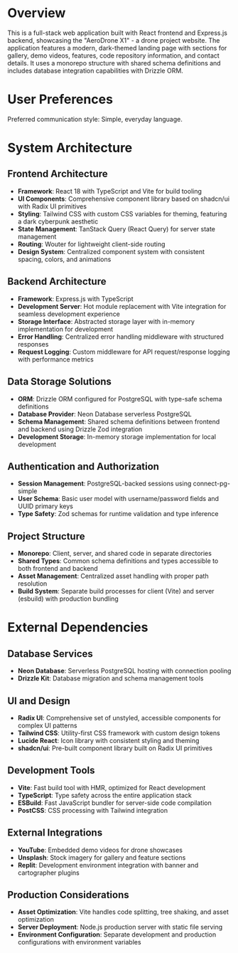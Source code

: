 # Overview

This is a full-stack web application built with React frontend and Express.js backend, showcasing the "AeroDrone X1" - a drone project website. The application features a modern, dark-themed landing page with sections for gallery, demo videos, features, code repository information, and contact details. It uses a monorepo structure with shared schema definitions and includes database integration capabilities with Drizzle ORM.

# User Preferences

Preferred communication style: Simple, everyday language.

# System Architecture

## Frontend Architecture
- **Framework**: React 18 with TypeScript and Vite for build tooling
- **UI Components**: Comprehensive component library based on shadcn/ui with Radix UI primitives
- **Styling**: Tailwind CSS with custom CSS variables for theming, featuring a dark cyberpunk aesthetic
- **State Management**: TanStack Query (React Query) for server state management
- **Routing**: Wouter for lightweight client-side routing
- **Design System**: Centralized component system with consistent spacing, colors, and animations

## Backend Architecture
- **Framework**: Express.js with TypeScript
- **Development Server**: Hot module replacement with Vite integration for seamless development experience
- **Storage Interface**: Abstracted storage layer with in-memory implementation for development
- **Error Handling**: Centralized error handling middleware with structured responses
- **Request Logging**: Custom middleware for API request/response logging with performance metrics

## Data Storage Solutions
- **ORM**: Drizzle ORM configured for PostgreSQL with type-safe schema definitions
- **Database Provider**: Neon Database serverless PostgreSQL
- **Schema Management**: Shared schema definitions between frontend and backend using Drizzle Zod integration
- **Development Storage**: In-memory storage implementation for local development

## Authentication and Authorization
- **Session Management**: PostgreSQL-backed sessions using connect-pg-simple
- **User Schema**: Basic user model with username/password fields and UUID primary keys
- **Type Safety**: Zod schemas for runtime validation and type inference

## Project Structure
- **Monorepo**: Client, server, and shared code in separate directories
- **Shared Types**: Common schema definitions and types accessible to both frontend and backend
- **Asset Management**: Centralized asset handling with proper path resolution
- **Build System**: Separate build processes for client (Vite) and server (esbuild) with production bundling

# External Dependencies

## Database Services
- **Neon Database**: Serverless PostgreSQL hosting with connection pooling
- **Drizzle Kit**: Database migration and schema management tools

## UI and Design
- **Radix UI**: Comprehensive set of unstyled, accessible components for complex UI patterns
- **Tailwind CSS**: Utility-first CSS framework with custom design tokens
- **Lucide React**: Icon library with consistent styling and theming
- **shadcn/ui**: Pre-built component library built on Radix UI primitives

## Development Tools
- **Vite**: Fast build tool with HMR, optimized for React development
- **TypeScript**: Type safety across the entire application stack
- **ESBuild**: Fast JavaScript bundler for server-side code compilation
- **PostCSS**: CSS processing with Tailwind integration

## External Integrations
- **YouTube**: Embedded demo videos for drone showcases
- **Unsplash**: Stock imagery for gallery and feature sections
- **Replit**: Development environment integration with banner and cartographer plugins

## Production Considerations
- **Asset Optimization**: Vite handles code splitting, tree shaking, and asset optimization
- **Server Deployment**: Node.js production server with static file serving
- **Environment Configuration**: Separate development and production configurations with environment variables